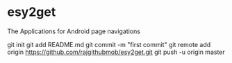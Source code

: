 esy2get
=======

The Applications for Android page navigations 

git init
git add README.md
git commit -m "first commit"
git remote add origin https://github.com/rajgithubmob/esy2get.git
git push -u origin master
